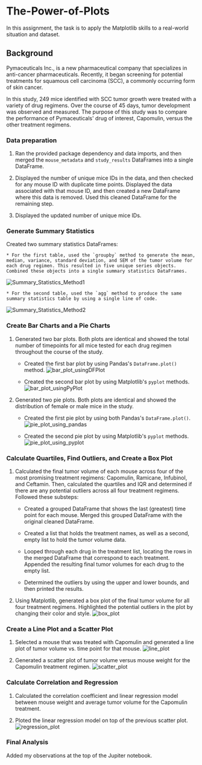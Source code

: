# The-Power-of-Plots

In this assignment, the task is to apply the Matplotlib skills to a real-world situation and dataset.

## Background

Pymaceuticals Inc., is a new pharmaceutical company that specializes in anti-cancer pharmaceuticals. Recently, it began screening for potential treatments for squamous cell carcinoma (SCC), a commonly occurring form of skin cancer.

In this study, 249 mice identified with SCC tumor growth were treated with a variety of drug regimens. Over the course of 45 days, tumor development was observed and measured. The purpose of this study was to compare the performance of Pymaceuticals' drug of interest, Capomulin, versus the other treatment regimens. 

### Data preparation

1. Ran the provided package dependency and data imports, and then merged the `mouse_metadata` and `study_results` DataFrames into a single DataFrame.

2. Displayed the number of unique mice IDs in the data, and then checked for any mouse ID with duplicate time points. Displayed the data associated with that mouse ID, and then created a new DataFrame where this data is removed. Used this cleaned DataFrame for the remaining step.

3. Displayed the updated number of unique mice IDs.

### Generate Summary Statistics

Created two summary statistics DataFrames:

    * For the first table, used the `groupby` method to generate the mean, median, variance, standard deviation, and SEM of the tumor volume for each drug regimen. This resulted in five unique series objects. Combined these objects into a single summary statistics DataFrames.
![Summary_Statistics_Method1](Pymaceuticals\output/Summary_Statistics_Method1.PNG)

    * For the second table, used the `agg` method to produce the same summary statistics table by using a single line of code.
![Summary_Statistics_Method2](Pymaceuticals\output/Summary_Statistics_Method2.PNG)

### Create Bar Charts and a Pie Charts

1. Generated two bar plots. Both plots are identical and showed the total number of timepoints for all mice tested for each drug regimen throughout the course of the study.

    * Created the first bar plot by using Pandas's `DataFrame.plot()` method.
![bar_plot_usingDFPlot](Pymaceuticals\output\bar_plot_usingDFPlot.PNG)

    * Created the second bar plot by using Matplotlib's `pyplot` methods.
![bar_plot_usingPyPlot](Pymaceuticals\output\bar_plot_usingPyPlot.PNG)

2. Generated two pie plots. Both plots are identical and showed the distribution of female or male mice in the study.

    * Created the first pie plot by using both Pandas's `DataFrame.plot()`.
![pie_plot_using_pandas](Pymaceuticals\output\pie_plot_using_pandas.PNG)

    * Created the second pie plot by using Matplotlib's `pyplot` methods.
![pie_plot_using_pyplot](Pymaceuticals\output\pie_plot_using_pyplot.PNG)

### Calculate Quartiles, Find Outliers, and Create a Box Plot 

1. Calculated the final tumor volume of each mouse across four of the most promising treatment regimens: Capomulin, Ramicane, Infubinol, and Ceftamin. Then, calculated the quartiles and IQR and determined if there are any potential outliers across all four treatment regimens. Followed these substeps:

    * Created a grouped DataFrame that shows the last (greatest) time point for each mouse. Merged this grouped DataFrame with the original cleaned DataFrame.

    * Created a list that holds the treatment names, as well as a second, empty list to hold the tumor volume data.

    * Looped through each drug in the treatment list, locating the rows in the merged DataFrame that correspond to each treatment. Appended the resulting final tumor volumes for each drug to the empty list. 

    * Determined the outliers by using the upper and lower bounds, and then printed the results.
  
2. Using Matplotlib, generated a box plot of the final tumor volume for all four treatment regimens. Highlighted the potential outliers in the plot by changing their color and style.
![box_plot](Pymaceuticals\output\box_plot.PNG)

### Create a Line Plot and a Scatter Plot

1. Selected a mouse that was treated with Capomulin and generated a line plot of tumor volume vs. time point for that mouse.
![line_plot](Pymaceuticals\output\line_plot.PNG)

2. Generated a scatter plot of tumor volume versus mouse weight for the Capomulin treatment regimen.
![scatter_plot](Pymaceuticals\output\scatter_plot.PNG)

### Calculate Correlation and Regression

1. Calculated the correlation coefficient and linear regression model between mouse weight and average tumor volume for the Capomulin treatment. 

2. Ploted the linear regression model on top of the previous scatter plot.
![regression_plot](Pymaceuticals\output\regression_plot.PNG)

### Final Analysis

Added my observations at the top of the Jupiter notebook.

